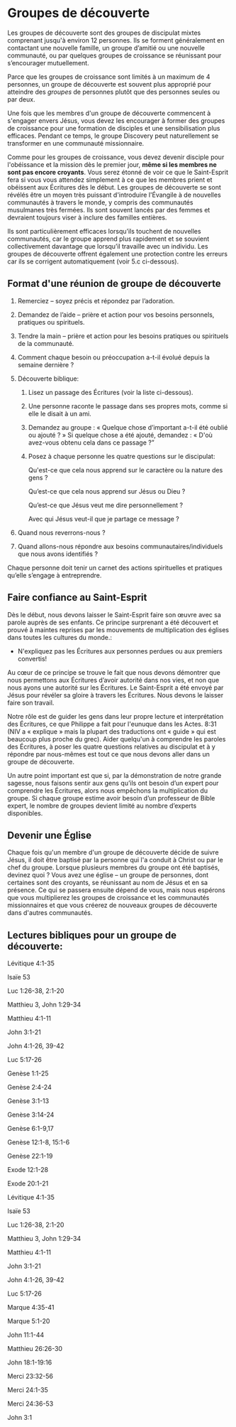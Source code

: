 # Groupes de découverte

Les groupes de découverte sont des groupes de discipulat mixtes comprenant jusqu'à environ 12 personnes. Ils se forment généralement en contactant une nouvelle famille, un groupe d’amitié ou une nouvelle communauté, ou par quelques groupes de croissance se réunissant pour s’encourager mutuellement.

Parce que les groupes de croissance sont limités à un maximum de 4 personnes, un groupe de découverte est souvent plus approprié pour atteindre des *groupes* de personnes plutôt que des personnes seules ou par deux.

Une fois que les membres d'un groupe de découverte commencent à s'engager envers Jésus, vous devez les encourager à former des groupes de croissance pour une formation de disciples et une sensibilisation plus efficaces. Pendant ce temps, le groupe Discovery peut naturellement se transformer en une communauté missionnaire.

Comme pour les groupes de croissance, vous devez devenir disciple pour l'obéissance et la mission dès le premier jour, **même si les membres ne sont pas encore croyants**. Vous serez étonné de voir ce que le Saint-Esprit fera si vous vous attendez simplement à ce que les membres prient et obéissent aux Écritures dès le début. Les groupes de découverte se sont révélés être un moyen très puissant d'introduire l'Évangile à de nouvelles communautés à travers le monde, y compris des communautés musulmanes très fermées. Ils sont souvent lancés par des femmes et devraient toujours viser à inclure des familles entières.

Ils sont particulièrement efficaces lorsqu’ils touchent de nouvelles communautés, car le groupe apprend plus rapidement et se souvient collectivement davantage que lorsqu’il travaille avec un individu. Les groupes de découverte offrent également une protection contre les erreurs car ils se corrigent automatiquement (voir 5.c ci-dessous).

## Format d'une réunion de groupe de découverte

1.  Remerciez – soyez précis et répondez par l’adoration.
2.  Demandez de l’aide – prière et action pour vos besoins personnels, pratiques ou spirituels.
3.  Tendre la main – prière et action pour les besoins pratiques ou spirituels de la communauté.
4.  Comment chaque besoin ou préoccupation a-t-il évolué depuis la semaine dernière ?
5.  Découverte biblique:
    1.  Lisez un passage des Écritures (voir la liste ci-dessous).
    2.  Une personne raconte le passage dans ses propres mots, comme si elle le disait à un ami.
    3.  Demandez au groupe : « Quelque chose d’important a-t-il été oublié ou ajouté ? » Si quelque chose a été ajouté, demandez : « D'où avez-vous obtenu cela dans ce passage ?”
    4.  Posez à chaque personne les quatre questions sur le discipulat:

        Qu'est-ce que cela nous apprend sur le caractère ou la nature des gens ?

        Qu’est-ce que cela nous apprend sur Jésus ou Dieu ?

        Qu’est-ce que Jésus veut me dire personnellement ?

        Avec qui Jésus veut-il que je partage ce message ?

6.  Quand nous reverrons-nous ?
7.  Quand allons-nous répondre aux besoins communautaires/individuels que nous avons identifiés ?

Chaque personne doit tenir un carnet des actions spirituelles et pratiques qu’elle s’engage à entreprendre.

## Faire confiance au Saint-Esprit

Dès le début, nous devons laisser le Saint-Esprit faire son œuvre avec sa parole auprès de ses enfants. Ce principe surprenant a été découvert et prouvé à maintes reprises par les mouvements de multiplication des églises dans toutes les cultures du monde.:

-   N'expliquez pas les Écritures aux personnes perdues ou aux premiers convertis!

Au cœur de ce principe se trouve le fait que nous devons démontrer que nous permettons aux Écritures d’avoir autorité dans nos vies, et non que nous ayons une autorité sur les Écritures. Le Saint-Esprit a été envoyé par Jésus pour révéler sa gloire à travers les Écritures. Nous devons le laisser faire son travail.

Notre rôle est de guider les gens dans leur propre lecture et interprétation des Écritures, ce que Philippe a fait pour l'eunuque dans les Actes. 8:31 (NIV a « explique » mais la plupart des traductions ont « guide » qui est beaucoup plus proche du grec). Aider quelqu'un à comprendre les paroles des Écritures, à poser les quatre questions relatives au discipulat et à y répondre par nous-mêmes est tout ce que nous devons aller dans un groupe de découverte.

Un autre point important est que si, par la démonstration de notre grande sagesse, nous faisons sentir aux gens qu’ils ont besoin d’un expert pour comprendre les Écritures, alors nous empêchons la multiplication du groupe. Si chaque groupe estime avoir besoin d’un professeur de Bible expert, le nombre de groupes devient limité au nombre d’experts disponibles.

## Devenir une Église

Chaque fois qu'un membre d'un groupe de découverte décide de suivre Jésus, il doit être baptisé par la personne qui l'a conduit à Christ ou par le chef du groupe. Lorsque plusieurs membres du groupe ont été baptisés, devinez quoi ? Vous avez une église – un groupe de personnes, dont certaines sont des croyants, se réunissant au nom de Jésus et en sa présence. Ce qui se passera ensuite dépend de vous, mais nous espérons que vous multiplierez les groupes de croissance et les communautés missionnaires et que vous créerez de nouveaux groupes de découverte dans d'autres communautés.

## Lectures bibliques pour un groupe de découverte:

Lévitique 4:1-35

Isaïe 53

Luc 1:26-38, 2:1-20

Matthieu 3, John 1:29-34

Matthieu 4:1-11

John 3:1-21

John 4:1-26, 39-42

Luc 5:17-26

Genèse 1:1-25

Genèse 2:4-24

Genèse 3:1-13

Genèse 3:14-24

Genèse 6:1-9,17

Genèse 12:1-8, 15:1-6

Genèse 22:1-19

Exode 12:1-28

Exode 20:1-21

Lévitique 4:1-35

Isaïe 53

Luc 1:26-38, 2:1-20

Matthieu 3, John 1:29-34

Matthieu 4:1-11

John 3:1-21

John 4:1-26, 39-42

Luc 5:17-26

Marque 4:35-41

Marque 5:1-20

John 11:1-44

Matthieu 26:26-30

John 18:1-19:16

Merci 23:32-56

Merci 24:1-35

Merci 24:36-53

John 3:1
